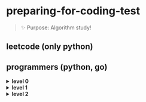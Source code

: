 # preparing-for-coding-test
> ✨ Purpose: Algorithm study!

## leetcode (only python)

## programmers (python, go)
<details>
<summary><b> level 0 </b></summary>   
<div markdown="1">   
  + 옹알이
  + 다음에 올 숫자 
  + 7의 개수
</div>
</details>

<details>
<summary><b> level 1 </b></summary>   
<div markdown="1">   
  + 
</div>
</details>

<details>
<summary><b> level 2 </b></summary>   
<div markdown="1">   
  + 
</div>
</details>
